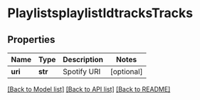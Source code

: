 # PlaylistsplaylistIdtracksTracks

## Properties
Name | Type | Description | Notes
------------ | ------------- | ------------- | -------------
**uri** | **str** | Spotify URI | [optional] 

[[Back to Model list]](../README.md#documentation-for-models) [[Back to API list]](../README.md#documentation-for-api-endpoints) [[Back to README]](../README.md)

